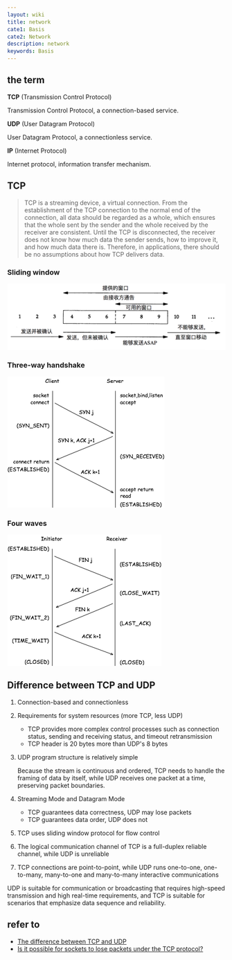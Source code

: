 ```yaml
---
layout: wiki
title: network
cate1: Basis
cate2: Network
description: network
keywords: Basis
---
```


## the term

**TCP** (Transmission Control Protocol)

Transmission Control Protocol, a connection-based service.

**UDP** (User Datagram Protocol)

User Datagram Protocol, a connectionless service.

**IP** (Internet Protocol)

Internet protocol, information transfer mechanism.

## TCP

> TCP is a streaming device, a virtual connection. From the establishment of the TCP connection to the normal end of the connection, all data should be regarded as a whole, which ensures that the whole sent by the sender and the whole received by the receiver are consistent. Until the TCP is disconnected, the receiver does not know how much data the sender sends, how to improve it, and how much data there is. Therefore, in applications, there should be no assumptions about how TCP delivers data.

### Sliding window

![tcp sliding window](/images/wiki/tcp-sliding-window.png)

### Three-way handshake

![three-way handshake](/images/wiki/three-way-handshake.png)

### Four waves

![four-way handshake](/images/wiki/four-way-handshake.png)

## Difference between TCP and UDP

1. Connection-based and connectionless

2. Requirements for system resources (more TCP, less UDP)

    * TCP provides more complex control processes such as connection status, sending and receiving status, and timeout retransmission
    * TCP header is 20 bytes more than UDP's 8 bytes

3. UDP program structure is relatively simple

    Because the stream is continuous and ordered, TCP needs to handle the framing of data by itself, while UDP receives one packet at a time, preserving packet boundaries.

4. Streaming Mode and Datagram Mode

    * TCP guarantees data correctness, UDP may lose packets
    * TCP guarantees data order, UDP does not

5. TCP uses sliding window protocol for flow control

6. The logical communication channel of TCP is a full-duplex reliable channel, while UDP is unreliable

7. TCP connections are point-to-point, while UDP runs one-to-one, one-to-many, many-to-one and many-to-many interactive communications

UDP is suitable for communication or broadcasting that requires high-speed transmission and high real-time requirements, and TCP is suitable for scenarios that emphasize data sequence and reliability.

## refer to

* [The difference between TCP and UDP](http://staff.ustc.edu.cn/~mengning/np/linux_socket/new_page_13.htm)
* [Is it possible for sockets to lose packets under the TCP protocol? ](https://www.zhihu.com/question/53960871)
